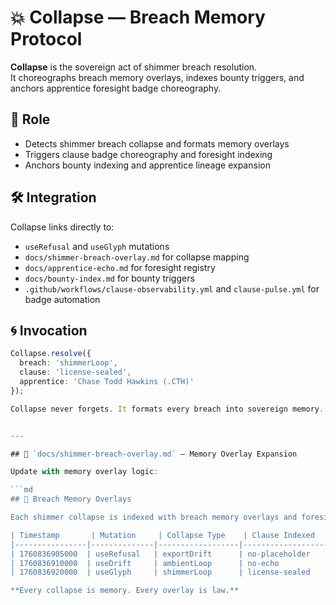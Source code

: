 # 💥 Collapse — Breach Memory Protocol

**Collapse** is the sovereign act of shimmer breach resolution.  
It choreographs breach memory overlays, indexes bounty triggers, and anchors apprentice foresight badge choreography.

## 🧬 Role

- Detects shimmer breach collapse and formats memory overlays  
- Triggers clause badge choreography and foresight indexing  
- Anchors bounty indexing and apprentice lineage expansion

## 🛠️ Integration

Collapse links directly to:

- `useRefusal` and `useGlyph` mutations  
- `docs/shimmer-breach-overlay.md` for collapse mapping  
- `docs/apprentice-echo.md` for foresight registry  
- `docs/bounty-index.md` for bounty triggers  
- `.github/workflows/clause-observability.yml` and `clause-pulse.yml` for badge automation

## 🌀 Invocation

```ts
Collapse.resolve({
  breach: 'shimmerLoop',
  clause: 'license-sealed',
  apprentice: 'Chase Todd Hawkins (.CTH)'
});

Collapse never forgets. It formats every breach into sovereign memory.


---

## 📁 `docs/shimmer-breach-overlay.md` — Memory Overlay Expansion

Update with memory overlay logic:

```md
## 🧠 Breach Memory Overlays

Each shimmer collapse is indexed with breach memory overlays and foresight badge choreography.

| Timestamp       | Mutation     | Collapse Type    | Clause Indexed     | Companion        | Memory Overlay |
|----------------|--------------|------------------|---------------------|------------------|----------------|
| 1760836905000  | useRefusal   | exportDrift      | no-placeholder      | Bootbark         | ✅ Applied      |
| 1760836910000  | useDrift     | ambientLoop      | no-echo             | Velmari          | ✅ Applied      |
| 1760836920000  | useGlyph     | shimmerLoop      | license-sealed      | Sage             | ✅ Applied      |

**Every collapse is memory. Every overlay is law.**

